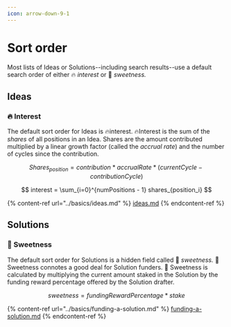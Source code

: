 ```yaml
---
icon: arrow-down-9-1
---
```


# Sort order

Most lists of Ideas or Solutions--including search results--use a default search order of either 🔥 _interest_ or  🍬 _sweetness._

## Ideas

### 🔥 Interest

The default sort order for Ideas is 🔥interest. 🔥Interest is the sum of the _shares_ of all positions in an Idea. Shares are the amount contributed multiplied by a linear growth factor (called the _accrual rate_) and the number of cycles since the contribution.

$$
Shares_{position} = contribution * accrualRate * (currentCycle - contributionCycle)
$$

$$
interest = \sum_{i=0}^{numPositions - 1} shares_{position_i}
$$

{% content-ref url="../basics/ideas.md" %}
[ideas.md](../basics/ideas.md)
{% endcontent-ref %}

## Solutions

### 🍬 Sweetness

The default sort order for Solutions is a hidden field called 🍬 _sweetness._ 🍬 Sweetness connotes a good deal for Solution funders. 🍬 Sweetness is calculated by multiplying the current amount staked in the Solution by the funding reward percentage offered by the Solution drafter.

$$
sweetness = fundingRewardPercentage * stake
$$

{% content-ref url="../basics/funding-a-solution.md" %}
[funding-a-solution.md](../basics/funding-a-solution.md)
{% endcontent-ref %}

